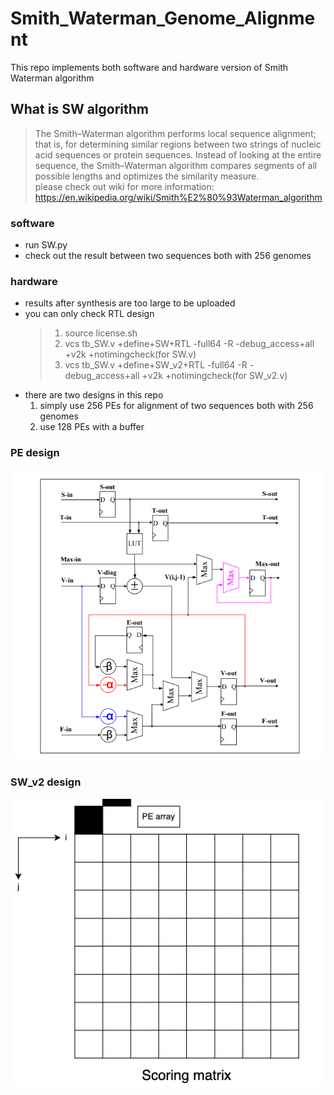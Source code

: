 # Smith_Waterman_Genome_Alignment
This repo implements both software and hardware version of Smith Waterman algorithm  
## What is SW algorithm  
> The Smith–Waterman algorithm performs local sequence alignment; that is, for determining similar regions between two strings of nucleic acid sequences or protein sequences. Instead of looking at the entire sequence, the Smith–Waterman algorithm compares segments of all possible lengths and optimizes the similarity measure.  
> please check out wiki for more information: https://en.wikipedia.org/wiki/Smith%E2%80%93Waterman_algorithm  
### software
* run SW.py
* check out the result between two sequences both with 256 genomes
### hardware
* results after synthesis are too large to be uploaded
* you can only check RTL design
  > 1. source license.sh 
  > 2. vcs tb_SW.v +define+SW+RTL -full64 -R -debug_access+all +v2k +notimingcheck(for SW.v)    
  > 3. vcs tb_SW.v +define+SW_v2+RTL -full64 -R -debug_access+all +v2k +notimingcheck(for SW_v2.v)    
* there are two designs in this repo
  1. simply use 256 PEs for alignment of two sequences both with 256 genomes
  2. use 128 PEs with a buffer
### PE design
![](PE.png)
### SW_v2 design
![](SW_v2.gif)
